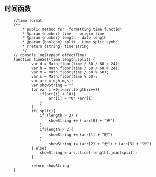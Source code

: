 ## 时间函数

        //time format
        /** 
            * public method for  formatting time function
            * @param {number} time  - origin time
            * @param {number} length - date length 
            * @param {boolean} split - time split symbol
            * @return {string} time string
            */
        // console.log(typeof effectTime)
        function timeSet(time,length,split) {
                var d = Math.floor(time / 60 / 60 / 24);
                var h = Math.floor(time / 60 / 60 % 24);
                var m = Math.floor(time / 60 % 60);
                var s = Math.floor(time % 60);
                var arr =[d,h,m,s];
                var showString = ""
                for(var i =0;i<arr.length;i++){
                    if(arr[i] < 10){
                        arr[i] = "0" +arr[i];
                    }
                }
                if(!split){
                    if (length > 3) {
                        showString += ( arr[0] + "天")
                    }
                    if(length > 2){				
                        showString += (arr[1] + "时")
                    }	
                        showString += (arr[2] + "分") + (arr[3] + "秒")
                } else{
                    showString = arr.slice(-length).join(split);
                }
                
                return showString
        }
